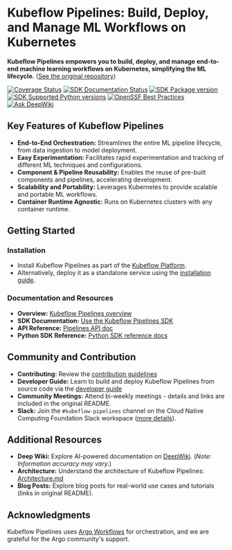 # Kubeflow Pipelines: Build, Deploy, and Manage ML Workflows on Kubernetes

**Kubeflow Pipelines empowers you to build, deploy, and manage end-to-end machine learning workflows on Kubernetes, simplifying the ML lifecycle.** ([See the original repository](https://github.com/kubeflow/pipelines))

[![Coverage Status](https://coveralls.io/repos/github/kubeflow/pipelines/badge.svg?branch=master)](https://coveralls.io/github/pipelines?branch=master)
[![SDK Documentation Status](https://readthedocs.org/projects/kubeflow-pipelines/badge/?version=latest)](https://kubeflow-pipelines.readthedocs.io/en/stable/?badge=latest)
[![SDK Package version](https://img.shields.io/pypi/v/kfp?color=%2334D058&label=pypi%20package)](https://pypi.org/project/kfp)
[![SDK Supported Python versions](https://img.shields.io/pypi/pyversions/kfp.svg?color=%2334D058)](https://pypi.org/project/kfp)
[![OpenSSF Best Practices](https://www.bestpractices.dev/projects/9938/badge)](https://www.bestpractices.dev/projects/9938)
[![Ask DeepWiki](https://deepwiki.com/badge.svg)](https://deepwiki.com/kubeflow/pipelines)

## Key Features of Kubeflow Pipelines

*   **End-to-End Orchestration:** Streamlines the entire ML pipeline lifecycle, from data ingestion to model deployment.
*   **Easy Experimentation:** Facilitates rapid experimentation and tracking of different ML techniques and configurations.
*   **Component & Pipeline Reusability:** Enables the reuse of pre-built components and pipelines, accelerating development.
*   **Scalability and Portability:** Leverages Kubernetes to provide scalable and portable ML workflows.
*   **Container Runtime Agnostic:** Runs on Kubernetes clusters with any container runtime.

## Getting Started

### Installation

*   Install Kubeflow Pipelines as part of the [Kubeflow Platform](https://www.kubeflow.org/docs/started/installing-kubeflow/#kubeflow-platform).
*   Alternatively, deploy it as a standalone service using the [installation guide](https://www.kubeflow.org/docs/components/pipelines/operator-guides/installation/).

### Documentation and Resources

*   **Overview:** [Kubeflow Pipelines overview](https://www.kubeflow.org/docs/components/pipelines/overview/)
*   **SDK Documentation:** [Use the Kubeflow Pipelines SDK](https://kubeflow-pipelines.readthedocs.io/en/stable/)
*   **API Reference:** [Pipelines API doc](https://www.kubeflow.org/docs/components/pipelines/reference/api/kubeflow-pipeline-api-spec/)
*   **Python SDK Reference:** [Python SDK reference docs](https://kubeflow-pipelines.readthedocs.io/en/stable/)

## Community and Contribution

*   **Contributing:**  Review the [contribution guidelines](./CONTRIBUTING.md)
*   **Developer Guide:** Learn to build and deploy Kubeflow Pipelines from source code via the [developer guide](./developer_guide.md)
*   **Community Meetings:** Attend bi-weekly meetings - details and links are included in the original README.
*   **Slack:** Join the `#kubeflow-pipelines` channel on the Cloud Native Computing Foundation Slack workspace ([more details](https://www.kubeflow.org/docs/about/community/#kubeflow-slack-channels)).

## Additional Resources

*   **Deep Wiki:** Explore AI-powered documentation on [DeepWiki](https://deepwiki.com/kubeflow/pipelines).  (*Note: Information accuracy may vary.*)
*   **Architecture:**  Understand the architecture of Kubeflow Pipelines: [Architecture.md](docs/Architecture.md)
*   **Blog Posts:** Explore blog posts for real-world use cases and tutorials (links in original README).

## Acknowledgments

Kubeflow Pipelines uses [Argo Workflows](https://github.com/argoproj/argo-workflows) for orchestration, and we are grateful for the Argo community's support.